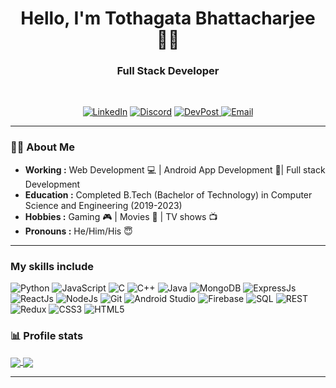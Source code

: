<h1 align="center"> Hello, I'm Tothagata Bhattacharjee 👨‍💻 </h1>

<h3 align="center"> Full Stack Developer </h3> <br>

<p align="center"> 
<a href="https://www.linkedin.com/in/toth2000/"><img alt="LinkedIn" src="https://img.shields.io/badge/LinkedIn-0077B5?style=for-the-badge&logo=linkedin&logoColor=white"></a>
<a href="https://discord.com/app"><img alt="Discord" src="https://img.shields.io/badge/-toth2000%239887-7289DA?style=for-the-badge&logo=discord&logoColor=white"/></a>
<a href="https://devpost.com/tothagata-bhattacharjee"><img alt="DevPost" src="https://img.shields.io/badge/DevPost-003E54?style=for-the-badge&logo=devpost&logoColor=white">
</a>
<a href="mailto:tothagata.bhattacharjee@gmail.com"><img alt="Email" src="https://img.shields.io/badge/Gmail-D14836?style=for-the-badge&logo=gmail&logoColor=white"></a>
</p>

---

### 👨‍💼 About Me

- **Working :** Web Development :computer: | Android App Development 📱| Full stack Development
- **Education :** Completed B.Tech (Bachelor of Technology) in Computer Science and Engineering (2019-2023)
- **Hobbies :** Gaming 🎮 | Movies 🎥 | TV shows 📺
- **Pronouns :** He/Him/His :innocent:

---

### My skills include

<p align="left">
	<img title="Python" src="https://img.shields.io/badge/Python-3776AB?style=for-the-badge&logo=python&logoColor=white"/>
	<img title="JavaScript" src="https://img.shields.io/badge/JavaScript-F7DF1E?style=for-the-badge&logo=javascript&logoColor=black"/>
	<img title="C" src="https://img.shields.io/badge/C-00599C?style=for-the-badge&logo=c&logoColor=white"/>
	<img title="C++" src="https://img.shields.io/badge/C%2B%2B-00599C?style=for-the-badge&logo=c%2B%2B&logoColor=white"  />
	<img title="Java" src="https://img.shields.io/badge/Java-ED8B00?style=for-the-badge&logo=java&logoColor=white" />
	<img title="MongoDB" src="https://img.shields.io/badge/MongoDB-4EA94B?style=for-the-badge&logo=mongodb&logoColor=white" />
    <img title="ExpressJs" src="https://img.shields.io/badge/Express.js-000000?style=for-the-badge&logo=express&logoColor=white"/>
	<img title="ReactJs" src="https://img.shields.io/badge/React-20232A?style=for-the-badge&logo=react&logoColor=61DAFB"/>
    <img title="NodeJs" src="https://img.shields.io/badge/Node.js-339933?style=for-the-badge&logo=nodedotjs&logoColor=white"/>
	<img title="Git" src="https://img.shields.io/badge/Git-F05032?style=for-the-badge&logo=git&logoColor=white"/>
	<img title="Android Studio" src="https://img.shields.io/badge/Android_Studio-3DDC84?style=for-the-badge&logo=android-studio&logoColor=white"/>
	<img title="Firebase" src="https://img.shields.io/badge/firebase-ffca28?style=for-the-badge&logo=firebase&logoColor=black"/>
	<img title="SQL" src="https://img.shields.io/badge/SQL-1256C4?style=for-the-badge&logoColor=white"/>
	<img title="REST" src="https://img.shields.io/badge/REST-BF55EC?style=for-the-badge&logoColor=white"/>
	<img title="Redux" src="https://img.shields.io/badge/Redux-593D88?style=for-the-badge&logo=redux&logoColor=white"/>
	<img title="CSS3" src="https://img.shields.io/badge/CSS3-1572B6?style=for-the-badge&logo=css3&logoColor=white" />
	<img title="HTML5" src="https://img.shields.io/badge/HTML5-E34F26?style=for-the-badge&logo=html5&logoColor=white"/>
</p>

### 📊 Profile stats

<!-- https://github.com/anuraghazra/github-readme-stats -->
<a href="#">
  <img align="center" src="https://github-readme-stats.vercel.app/api/top-langs/?username=toth2000&layout=compact&hide=jupyter%20notebook&theme=outrun" />
</a>
<!-- https://github.com/anuraghazra/convoychat -->
<a href="#" target="blank">
  <img align="center" src="https://github-readme-stats.vercel.app/api?username=toth2000&theme=synthwave&show_icons=true" />
</a>


---
